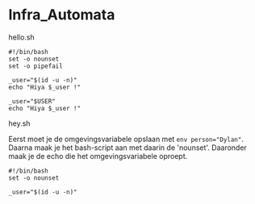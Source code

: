 # Infra_Automata

hello.sh

```
#!/bin/bash
set -o nounset
set -o pipefail

_user="$(id -u -n)"
echo "Hiya $_user !"

_user="$USER"
echo "Hiya $_user !"
```

hey.sh

Eerst moet je de omgevingsvariabele opslaan met ```env person="Dylan"```. Daarna maak je het bash-script aan met daarin de 'nounset'. Daaronder maak je de echo die het omgevingsvariabele oproept.

```
#!/bin/bash
set -o nounset

_user="$(id -u -n)"
```
